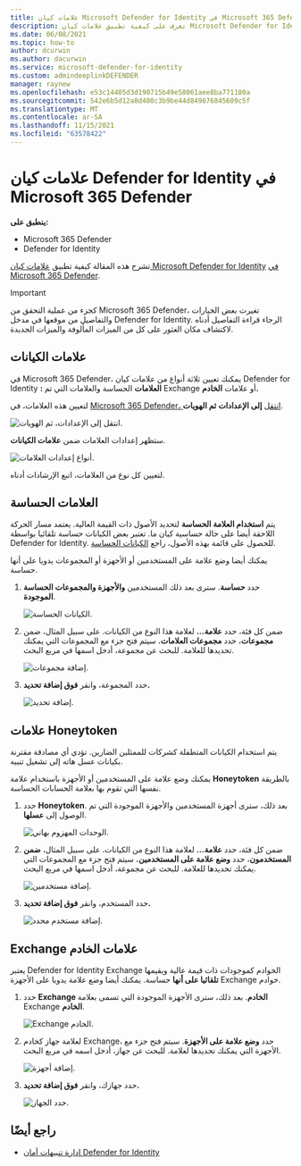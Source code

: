 ```yaml
---
title: علامات كيان Microsoft Defender for Identity في Microsoft 365 Defender
description: تعرف على كيفية تطبيق علامات كيان Microsoft Defender for Identity في Microsoft 365 Defender
ms.date: 06/08/2021
ms.topic: how-to
author: dcurwin
ms.author: dacurwin
ms.service: microsoft-defender-for-identity
ms.custom: admindeeplinkDEFENDER
manager: raynew
ms.openlocfilehash: e53c14405d3d190715b49e58061aee8ba771180a
ms.sourcegitcommit: 542e6b5d12a8d400c3b9be44d849676845609c5f
ms.translationtype: MT
ms.contentlocale: ar-SA
ms.lasthandoff: 11/15/2021
ms.locfileid: "63578422"
---
```

# <a name="defender-for-identity-entity-tags-in-microsoft-365-defender"></a>علامات كيان Defender for Identity في Microsoft 365 Defender

**ينطبق على:**

- Microsoft 365 Defender
- Defender for Identity

تشرح هذه المقالة كيفية تطبيق [علامات كيان Microsoft Defender for Identity](/defender-for-identity) [في Microsoft 365 Defender](/microsoft-365/security/defender/overview-security-center).

>[!IMPORTANT]
>كجزء من عملية التحقق من Microsoft 365 Defender، تغيرت بعض الخيارات والتفاصيل من موقعها في مدخل Defender for Identity. الرجاء قراءة التفاصيل أدناه لاكتشاف مكان العثور على كل من الميزات المألوفة والميزات الجديدة.

## <a name="entity-tags"></a>علامات الكيانات

في Microsoft 365 Defender، يمكنك تعيين ثلاثة أنواع من علامات كيان Defender for Identity **: العلامات** الحساسة والعلامات التي تم Exchange أو علامات **الخادم.**

لتعيين هذه العلامات، في <a href="https://go.microsoft.com/fwlink/p/?linkid=2077139" target="_blank">Microsoft 365 Defender، انتقل</a> **إلى الإعدادات** **ثم الهويات**.

![انتقل إلى الإعدادات، ثم الهويات.](../../media/defender-identity/settings-identities.png)

ستظهر إعدادات العلامات ضمن **علامات الكيانات**.

![أنواع إعدادات العلامات.](../../media/defender-identity/tag-settings.png)

لتعيين كل نوع من العلامات، اتبع الإرشادات أدناه.

## <a name="sensitive--tags"></a>العلامات الحساسة

يتم **استخدام العلامة الحساسة** لتحديد الأصول ذات القيمة العالية. يعتمد مسار الحركة اللاحقة أيضا على حالة حساسية كيان ما. تعتبر بعض الكيانات حساسة تلقائيا بواسطة Defender for Identity. للحصول على قائمة بهذه الأصول، راجع [الكيانات الحساسة](/defender-for-identity/manage-sensitive-honeytoken-accounts#sensitive-entities).

يمكنك أيضا وضع علامة على المستخدمين أو الأجهزة أو المجموعات يدويا على أنها حساسة.

1. حدد **حساسة**. سترى بعد ذلك المستخدمين **والأجهزة والمجموعات الحساسة** **الموجودة**.

    ![الكيانات الحساسة.](../../media/defender-identity/sensitive-entities.png)

1. ضمن كل فئة، حدد **علامة...** لعلامة هذا النوع من الكيانات. على سبيل المثال، ضمن **مجموعات**، حدد **مجموعات العلامات.** سيتم فتح جزء مع المجموعات التي يمكنك تحديدها للعلامة. للبحث عن مجموعة، أدخل اسمها في مربع البحث.

    ![إضافة مجموعات.](../../media/defender-identity/add-groups.png)

1. حدد المجموعة، وانقر **فوق إضافة تحديد.**

    ![إضافة تحديد.](../../media/defender-identity/add-selection.png)

## <a name="honeytoken-tags"></a>علامات Honeytoken

يتم استخدام الكيانات المتطفلة كشركات للممثلين الضارين. تؤدي أي مصادقة مقترنة بكيانات عسل هاته إلى تشغيل تنبيه.

يمكنك وضع علامة على المستخدمين أو الأجهزة باستخدام علامة **Honeytoken** بالطريقة نفسها التي تقوم بها بعلامة الحسابات الحساسة.

1. حدد **Honeytoken**. بعد ذلك، سترى أجهزة المستخدمين والأجهزة الموجودة التي تم  الوصول إلى **عسلها**.

    ![الوحدات المهزوم بهاني.](../../media/defender-identity/honeytoken-entities.png)

1. ضمن كل فئة، حدد **علامة...** لعلامة هذا النوع من الكيانات. على سبيل المثال، **ضمن المستخدمون**، حدد **وضع علامة على المستخدمين.** سيتم فتح جزء مع المجموعات التي يمكنك تحديدها للعلامة. للبحث عن مجموعة، أدخل اسمها في مربع البحث.

    ![إضافة مستخدمين.](../../media/defender-identity/add-users.png)

1. حدد المستخدم، وانقر **فوق إضافة تحديد.**

    ![إضافة مستخدم محدد.](../../media/defender-identity/add-selected-user.png)

## <a name="exchange-server-tags"></a>Exchange علامات الخادم

يعتبر Defender for Identity Exchange الخوادم كموجودات ذات قيمة عالية ويقيمها **تلقائيا على أنها** حساسة. يمكنك أيضا وضع علامة يدويا على الأجهزة Exchange خوادم.

1. حدد **Exchange الخادم**. بعد ذلك، سترى الأجهزة الموجودة التي تسمى بعلامة Exchange **الخادم**.

    ![Exchange الخادم.](../../media/defender-identity/exchange-servers.png)

1. لعلامة جهاز كخادم Exchange، حدد **وضع علامة على الأجهزة**.  سيتم فتح جزء مع الأجهزة التي يمكنك تحديدها لعلامة. للبحث عن جهاز، أدخل اسمه في مربع البحث.

    ![إضافة أجهزة.](../../media/defender-identity/add-devices.png)

1. حدد جهازك، وانقر **فوق إضافة تحديد.**

    ![حدد الجهاز.](../../media/defender-identity/select-device.png)

## <a name="see-also"></a>راجع أيضًا

- [إدارة تنبيهات أمان Defender for Identity](manage-security-alerts.md)
